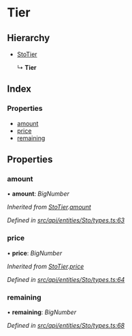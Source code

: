# Tier

## Hierarchy

* [StoTier](stotier.md)

  ↳ **Tier**

## Index

### Properties

* [amount](tier.md#amount)
* [price](tier.md#price)
* [remaining](tier.md#remaining)

## Properties

### amount

• **amount**: _BigNumber_

_Inherited from_ [_StoTier_](stotier.md)_._[_amount_](stotier.md#amount)

_Defined in_ [_src/api/entities/Sto/types.ts:63_](https://github.com/PolymathNetwork/polymesh-sdk/blob/56921667/src/api/entities/Sto/types.ts#L63)

### price

• **price**: _BigNumber_

_Inherited from_ [_StoTier_](stotier.md)_._[_price_](stotier.md#price)

_Defined in_ [_src/api/entities/Sto/types.ts:64_](https://github.com/PolymathNetwork/polymesh-sdk/blob/56921667/src/api/entities/Sto/types.ts#L64)

### remaining

• **remaining**: _BigNumber_

_Defined in_ [_src/api/entities/Sto/types.ts:68_](https://github.com/PolymathNetwork/polymesh-sdk/blob/56921667/src/api/entities/Sto/types.ts#L68)

